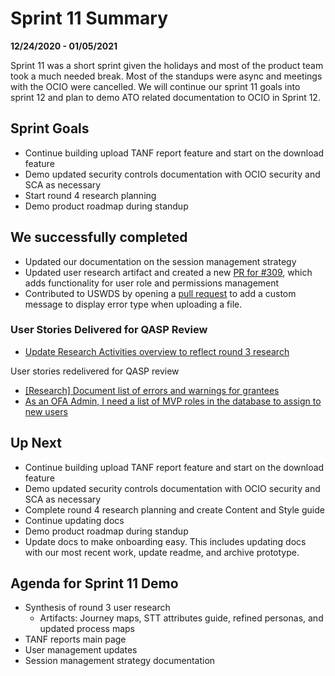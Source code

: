 # Sprint 11 Summary
**12/24/2020 - 01/05/2021**

Sprint 11 was a short sprint given the holidays and most of the product team took a much needed break. Most of the standups were async and meetings with the OCIO were cancelled. We will continue our sprint 11 goals into sprint 12 and plan to demo ATO related documentation to OCIO in Sprint 12. 

## Sprint Goals
- Continue building upload TANF report feature and start on the download feature
- Demo updated security controls documentation with OCIO security and SCA as necessary
- Start round 4 research planning
- Demo product roadmap during standup

## We successfully completed
- Updated our documentation on the session management strategy
- Updated user research artifact and created a new [PR for #309](https://github.com/HHS/TANF-app/pull/114), which adds functionality for user role and permissions management   
- Contributed to USWDS by opening a [pull request](https://github.com/uswds/uswds/pull/3890) to add a custom message to display error type when uploading a file.  

### User Stories Delivered for QASP Review
- [Update Research Activities overview to reflect round 3 research](https://github.com/raft-tech/TANF-app/issues/501)

User stories redelivered for QASP review
- [[Research] Document list of errors and warnings for grantees](https://github.com/raft-tech/TANF-app/issues/449)
- [As an OFA Admin, I need a list of MVP roles in the database to assign to new users](https://github.com/raft-tech/TANF-app/issues/309)


## Up Next
- Continue building upload TANF report feature and start on the download feature
- Demo updated security controls documentation with OCIO security and SCA as necessary
- Complete round 4 research planning and create Content and Style guide
- Continue updating docs 
- Demo product roadmap during standup
- Update docs to make onboarding easy. This includes updating docs with our most recent work, update readme, and archive prototype.

## Agenda for Sprint 11 Demo 
- Synthesis of round 3 user research
  - Artifacts: Journey maps, STT attributes guide, refined personas, and updated process maps 
- TANF reports main page 
- User management updates
- Session management strategy documentation 

